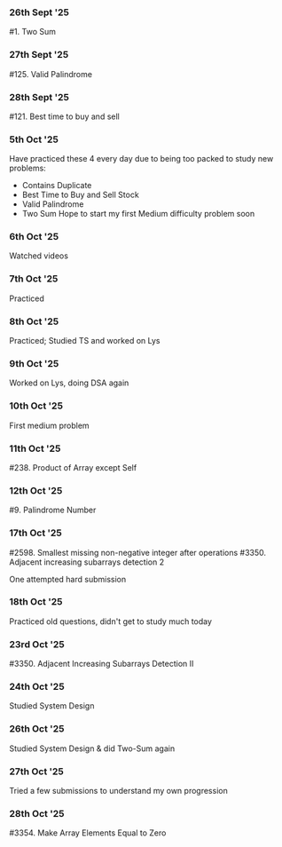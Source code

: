 ### 26th Sept '25
#1. Two Sum

### 27th Sept '25
#125. Valid Palindrome

### 28th Sept '25
#121. Best time to buy and sell

### 5th Oct '25
Have practiced these 4 every day due to being too packed to study new problems:
- Contains Duplicate
- Best Time to Buy and Sell Stock
- Valid Palindrome
- Two Sum
Hope to start my first Medium difficulty problem soon

### 6th Oct '25
Watched videos

### 7th Oct '25
Practiced

### 8th Oct '25
Practiced; Studied TS and worked on Lys

### 9th Oct '25
Worked on Lys, doing DSA again

### 10th Oct '25
First medium problem

### 11th Oct '25
#238. Product of Array except Self

### 12th Oct '25
#9. Palindrome Number

### 17th Oct '25
#2598. Smallest missing non-negative integer after operations
#3350. Adjacent increasing subarrays detection 2

One attempted hard submission

### 18th Oct '25
Practiced old questions, didn't get to study much today

### 23rd Oct '25
#3350. Adjacent Increasing Subarrays Detection II

### 24th Oct '25
Studied System Design

### 26th Oct '25
Studied System Design & did Two-Sum again

### 27th Oct '25
Tried a few submissions to understand my own progression

### 28th Oct '25
#3354. Make Array Elements Equal to Zero
